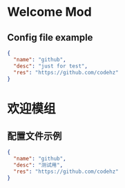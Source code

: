 # Welcome Mod

## Config file example

```json
{
  "name": "github",
  "desc": "just for test",
  "res": "https://github.com/codehz"
}
```

# 欢迎模组

## 配置文件示例

```json
{
  "name": "github",
  "desc": "测试用",
  "res": "https://github.com/codehz"
}
```